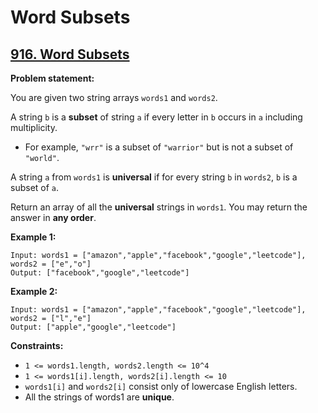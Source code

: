 # Word Subsets

## [916. Word Subsets](https://leetcode.com/problems/word-subsets/)

**Problem statement:**

You are given two string arrays `words1` and `words2`.

A string `b` is a **subset** of string `a` if every letter in `b` occurs in `a` including multiplicity.

* For example, `"wrr"` is a subset of `"warrior"` but is not a subset of `"world"`.

A string `a` from `words1` is **universal** if for every string `b` in `words2`, `b` is a subset of `a`.

Return an array of all the **universal** strings in `words1`. You may return the answer in **any order**.

**Example 1:**

```
Input: words1 = ["amazon","apple","facebook","google","leetcode"], words2 = ["e","o"]
Output: ["facebook","google","leetcode"]
```

**Example 2:**

```
Input: words1 = ["amazon","apple","facebook","google","leetcode"], words2 = ["l","e"]
Output: ["apple","google","leetcode"]
```

**Constraints:**

* `1 <= words1.length, words2.length <= 10^4`
* `1 <= words1[i].length, words2[i].length <= 10`
* `words1[i]` and `words2[i]` consist only of lowercase English letters.
* All the strings of words1 are **unique**.
